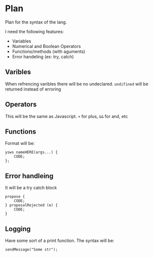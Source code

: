 # Plan

Plan for the syntax of the lang.

I need the following features:
- Variables
- Numerical and Boolean Operators
- Functions/methods (with aguments)
- Error handeling (ex: try, catch)

## Varibles

When refrencing varibles there will be no undeclared. `undifined` will be returned instead of erroring

## Operators

This will be the same as Javascript. `+` for plus, `&&` for and, etc

## Functions

Format will be:

```text
ysws nameHERE(args...) {
    CODE;
};
```

## Error handleing

It will be a try catch block

```text
propose {
    CODE;
} proposalRejected (e) {
    CODE;
}
```

## Logging

Have some sort of a print function. The syntax will be:
```text
sendMessage("Some str");
```